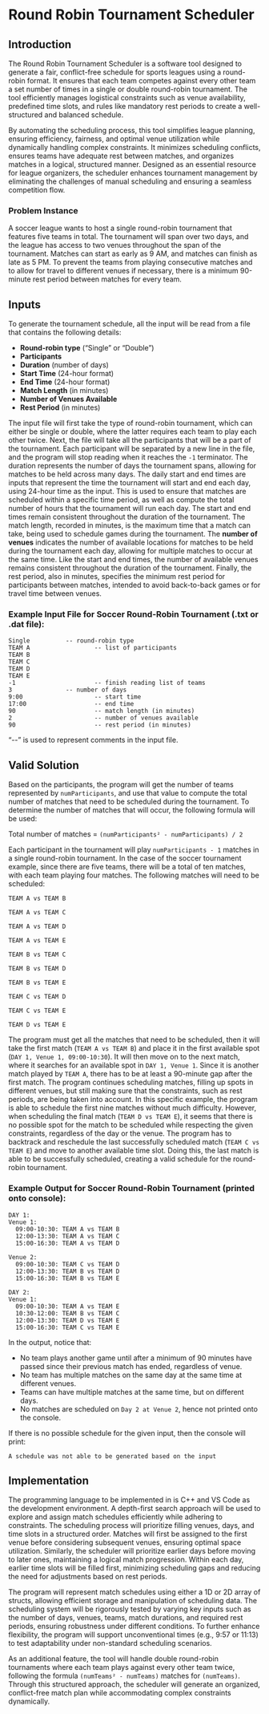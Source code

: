 # Round Robin Tournament Scheduler

## Introduction

The Round Robin Tournament Scheduler is a software tool designed to generate a fair, conflict-free schedule for sports leagues using a round-robin format. It ensures that each team competes against every other team a set number of times in a single or double round-robin tournament. The tool efficiently manages logistical constraints such as venue availability, predefined time slots, and rules like mandatory rest periods to create a well-structured and balanced schedule.

By automating the scheduling process, this tool simplifies league planning, ensuring efficiency, fairness, and optimal venue utilization while dynamically handling complex constraints. It minimizes scheduling conflicts, ensures teams have adequate rest between matches, and organizes matches in a logical, structured manner. Designed as an essential resource for league organizers, the scheduler enhances tournament management by eliminating the challenges of manual scheduling and ensuring a seamless competition flow.

### Problem Instance

A soccer league wants to host a single round-robin tournament that features five teams in total. The tournament will span over two days, and the league has access to two venues throughout the span of the tournament. Matches can start as early as 9 AM, and matches can finish as late as 5 PM. To prevent the teams from playing consecutive matches and to allow for travel to different venues if necessary, there is a minimum 90-minute rest period between matches for every team.

## Inputs

To generate the tournament schedule, all the input will be read from a file that contains the following details:

- **Round-robin type** (“Single” or “Double”)
- **Participants**
- **Duration** (number of days)
- **Start Time** (24-hour format)
- **End Time** (24-hour format)
- **Match Length** (in minutes)
- **Number of Venues Available**
- **Rest Period** (in minutes)

The input file will first take the type of round-robin tournament, which can either be single or double, where the latter requires each team to play each other twice. Next, the file will take all the participants that will be a part of the tournament. Each participant will be separated by a new line in the file, and the program will stop reading when it reaches the `-1` terminator. The duration represents the number of days the tournament spans, allowing for matches to be held across many days. The daily start and end times are inputs that represent the time the tournament will start and end each day, using 24-hour time as the input. This is used to ensure that matches are scheduled within a specific time period, as well as compute the total number of hours that the tournament will run each day. The start and end times remain consistent throughout the duration of the tournament. The match length, recorded in minutes, is the maximum time that a match can take, being used to schedule games during the tournament. The **number of venues** indicates the number of available locations for matches to be held during the tournament each day, allowing for multiple matches to occur at the same time. Like the start and end times, the number of available venues remains consistent throughout the duration of the tournament. Finally, the rest period, also in minutes, specifies the minimum rest period for participants between matches, intended to avoid back-to-back games or for travel time between venues.

### Example Input File for Soccer Round-Robin Tournament (.txt or .dat file):

```
Single			-- round-robin type
TEAM A                  -- list of participants
TEAM B
TEAM C
TEAM D
TEAM E
-1                      -- finish reading list of teams
3		        -- number of days
9:00                    -- start time
17:00                   -- end time
90                      -- match length (in minutes)
2                       -- number of venues available
90                      -- rest period (in minutes)
```
“--” is used to represent comments in the input file.

## Valid Solution

Based on the participants, the program will get the number of teams represented by `numParticipants`, and use that value to compute the total number of matches that need to be scheduled during the tournament. To determine the number of matches that will occur, the following formula will be used:

Total number of matches = `(numParticipants² - numParticipants) / 2`

Each participant in the tournament will play `numParticipants - 1` matches in a single round-robin tournament. In the case of the soccer tournament example, since there are five teams, there will be a total of ten matches, with each team playing four matches. The following matches will need to be scheduled:

`TEAM A vs TEAM B`

`TEAM A vs TEAM C`

`TEAM A vs TEAM D`

`TEAM A vs TEAM E`

`TEAM B vs TEAM C`

`TEAM B vs TEAM D`

`TEAM B vs TEAM E`

`TEAM C vs TEAM D`

`TEAM C vs TEAM E`

`TEAM D vs TEAM E`


The program must get all the matches that need to be scheduled, then it will take the first match (`TEAM A vs TEAM B`) and place it in the first available spot (`DAY 1, Venue 1, 09:00-10:30`). It will then move on to the next match, where it searches for an available spot in `DAY 1, Venue 1`. Since it is another match played by `TEAM A`, there has to be at least a 90-minute gap after the first match. The program continues scheduling matches, filling up spots in different venues, but still making sure that the constraints, such as rest periods, are being taken into account. In this specific example, the program is able to schedule the first nine matches without much difficulty. However, when scheduling the final match (`TEAM D vs TEAM E`), it seems that there is no possible spot for the match to be scheduled while respecting the given constraints, regardless of the day or the venue. The program has to backtrack and reschedule the last successfully scheduled match (`TEAM C vs TEAM E`) and move to another available time slot. Doing this, the last match is able to be successfully scheduled, creating a valid schedule for the round-robin tournament.

### Example Output for Soccer Round-Robin Tournament (printed onto console):

```
DAY 1:
Venue 1:
  09:00-10:30: TEAM A vs TEAM B
  12:00-13:30: TEAM A vs TEAM C
  15:00-16:30: TEAM A vs TEAM D

Venue 2:
  09:00-10:30: TEAM C vs TEAM D
  12:00-13:30: TEAM B vs TEAM D
  15:00-16:30: TEAM B vs TEAM E

DAY 2:
Venue 1:
  09:00-10:30: TEAM A vs TEAM E
  10:30-12:00: TEAM B vs TEAM C
  12:00-13:30: TEAM D vs TEAM E
  15:00-16:30: TEAM C vs TEAM E
```

In the output, notice that:

- No team plays another game until after a minimum of 90 minutes have passed since their previous match has ended, regardless of venue.
- No team has multiple matches on the same day at the same time at different venues.
- Teams can have multiple matches at the same time, but on different days.
- No matches are scheduled on `Day 2 at Venue 2`, hence not printed onto the console.

If there is no possible schedule for the given input, then the console will print:

```
A schedule was not able to be generated based on the input
```

## Implementation

The programming language to be implemented in is C++ and VS Code as the development environment. A depth-first search approach will be used to explore and assign match schedules efficiently while adhering to constraints. The scheduling process will prioritize filling venues, days, and time slots in a structured order. Matches will first be assigned to the first venue before considering subsequent venues, ensuring optimal space utilization. Similarly, the scheduler will prioritize earlier days before moving to later ones, maintaining a logical match progression. Within each day, earlier time slots will be filled first, minimizing scheduling gaps and reducing the need for adjustments based on rest periods.

The program will represent match schedules using either a 1D or 2D array of structs, allowing efficient storage and manipulation of scheduling data. The scheduling system will be rigorously tested by varying key inputs such as the number of days, venues, teams, match durations, and required rest periods, ensuring robustness under different conditions. To further enhance flexibility, the program will support unconventional times (e.g., 9:57 or 11:13) to test adaptability under non-standard scheduling scenarios.

As an additional feature, the tool will handle double round-robin tournaments where each team plays against every other team twice, following the formula `(numTeams² - numTeams)` matches for `(numTeams)`. Through this structured approach, the scheduler will generate an organized, conflict-free match plan while accommodating complex constraints dynamically.
